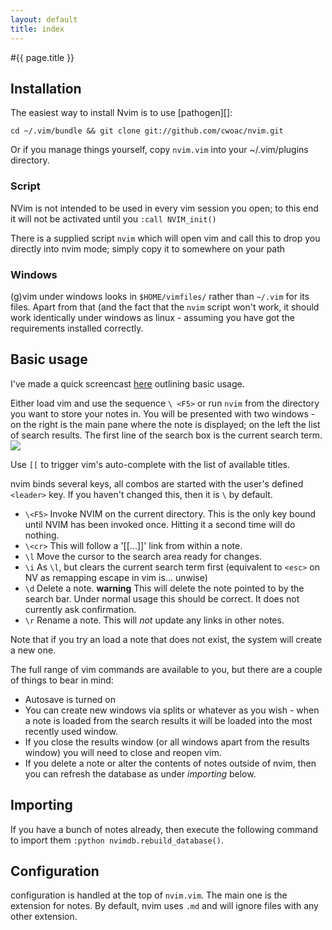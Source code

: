 ```yaml
---
layout: default
title: index
---
```


#{{ page.title }}

## Installation
The easiest way to install Nvim is to use [pathogen][]:

````
cd ~/.vim/bundle && git clone git://github.com/cwoac/nvim.git
````

Or if you manage things yourself, copy `nvim.vim` into your ~/.vim/plugins directory.

### Script

NVim is not intended to be used in every vim session you open; to this end it will not be activated until you `:call NVIM_init()`

There is a supplied script `nvim` which will open vim and call this to drop you directly into nvim mode; simply copy it to somewhere on your path

### Windows

(g)vim under windows looks in `$HOME/vimfiles/` rather than `~/.vim` for its files. Apart from that (and the fact that the `nvim` script won't work, it should work identically under windows as linux - assuming you have got the requirements installed correctly.

## Basic usage
I've made a quick screencast [here](http://showterm.io/3668688fe06b53482da16) outlining basic usage.

Either load vim and use the sequence `\ <F5>` or run `nvim` from the directory you want to store your notes in. You will be presented with two windows - on the right is the main pane where the note is displayed; on the left the list of search results.
The first line of the search box is the current search term.
![](https://raw.github.com/cwoac/nvim/gh-pages/images/nvim.png)

Use `[[` to trigger vim's auto-complete with the list of available titles.

nvim binds several keys, all combos are started with the user's defined `<leader>` key. If you haven't changed this, then it is `\` by default.

* `\<F5>`  Invoke NVIM on the current directory. This is the only key bound until NVIM has been invoked once. Hitting it a second time will do nothing.
* `\<cr>`  This will follow a '[[...]]' link from within a note.
* `\l` Move the cursor to the search area ready for changes.
* `\i` As `\l`, but clears the current search term first (equivalent to `<esc>` on NV as remapping escape in vim is... unwise)
* `\d` Delete a note. **warning** This will delete the note pointed to by the search bar. Under normal usage this should be correct. 
 It does not currently ask confirmation.
* `\r` Rename a note. This will *not* update any links in other notes.


Note that if you try an load a note that does not exist, the system will create a new one.

The full range of vim commands are available to you, but there are a couple of things to bear in mind:

* Autosave is turned on
* You can create new windows via splits or whatever as you wish - when a note is loaded from the search results it will be loaded into the most recently used window.
* If you close the results window (or all windows apart from the results window) you will need to close and reopen vim.
* If you delete a note or alter the contents of notes outside of nvim, then you can refresh the database as under _importing_ below.

## Importing
If you have a bunch of notes already, then execute the following command to import them `:python nvimdb.rebuild_database()`. 

## Configuration
configuration is handled at the top of `nvim.vim`. The main one is the extension for notes. By default, nvim uses `.md` and will ignore files with any other extension.


